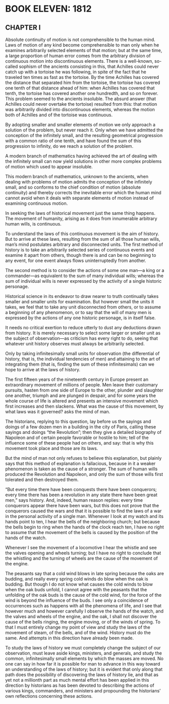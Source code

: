 # BOOK ELEVEN: 1812





## CHAPTER I

Absolute continuity of motion is not comprehensible to the human mind.
Laws of motion of any kind become comprehensible to man only when he
examines arbitrarily selected elements of that motion; but at the
same time, a large proportion of human error comes from the arbitrary
division of continuous motion into discontinuous elements. There is a
well-known, so-called sophism of the ancients consisting in this, that
Achilles could never catch up with a tortoise he was following, in spite
of the fact that he traveled ten times as fast as the tortoise. By
the time Achilles has covered the distance that separated him from the
tortoise, the tortoise has covered one tenth of that distance ahead
of him: when Achilles has covered that tenth, the tortoise has covered
another one hundredth, and so on forever. This problem seemed to
the ancients insoluble. The absurd answer (that Achilles could never
overtake the tortoise) resulted from this: that motion was arbitrarily
divided into discontinuous elements, whereas the motion both of Achilles
and of the tortoise was continuous.

By adopting smaller and smaller elements of motion we only approach a
solution of the problem, but never reach it. Only when we have admitted
the conception of the infinitely small, and the resulting geometrical
progression with a common ratio of one tenth, and have found the sum of
this progression to infinity, do we reach a solution of the problem.

A modern branch of mathematics having achieved the art of dealing with
the infinitely small can now yield solutions in other more complex
problems of motion which used to appear insoluble.

This modern branch of mathematics, unknown to the ancients, when dealing
with problems of motion admits the conception of the infinitely small,
and so conforms to the chief condition of motion (absolute continuity)
and thereby corrects the inevitable error which the human mind cannot
avoid when it deals with separate elements of motion instead of
examining continuous motion.

In seeking the laws of historical movement just the same thing happens.
The movement of humanity, arising as it does from innumerable arbitrary
human wills, is continuous.

To understand the laws of this continuous movement is the aim of
history. But to arrive at these laws, resulting from the sum of all
those human wills, man’s mind postulates arbitrary and disconnected
units. The first method of history is to take an arbitrarily selected
series of continuous events and examine it apart from others, though
there is and can be no beginning to any event, for one event always
flows uninterruptedly from another.

The second method is to consider the actions of some one man—a king or a
commander—as equivalent to the sum of many individual wills; whereas the
sum of individual wills is never expressed by the activity of a single
historic personage.

Historical science in its endeavor to draw nearer to truth continually
takes smaller and smaller units for examination. But however small the
units it takes, we feel that to take any unit disconnected from others,
or to assume a beginning of any phenomenon, or to say that the will of
many men is expressed by the actions of any one historic personage, is
in itself false.

It needs no critical exertion to reduce utterly to dust any deductions
drawn from history. It is merely necessary to select some larger or
smaller unit as the subject of observation—as criticism has every
right to do, seeing that whatever unit history observes must always be
arbitrarily selected.

Only by taking infinitesimally small units for observation (the
differential of history, that is, the individual tendencies of men) and
attaining to the art of integrating them (that is, finding the sum of
these infinitesimals) can we hope to arrive at the laws of history.

The first fifteen years of the nineteenth century in Europe present an
extraordinary movement of millions of people. Men leave their customary
pursuits, hasten from one side of Europe to the other, plunder and
slaughter one another, triumph and are plunged in despair, and for some
years the whole course of life is altered and presents an intensive
movement which first increases and then slackens. What was the cause of
this movement, by what laws was it governed? asks the mind of man.

The historians, replying to this question, lay before us the sayings and
doings of a few dozen men in a building in the city of Paris, calling
these sayings and doings “the Revolution”; then they give a detailed
biography of Napoleon and of certain people favorable or hostile to him;
tell of the influence some of these people had on others, and say: that
is why this movement took place and those are its laws.

But the mind of man not only refuses to believe this explanation, but
plainly says that this method of explanation is fallacious, because in
it a weaker phenomenon is taken as the cause of a stronger. The sum of
human wills produced the Revolution and Napoleon, and only the sum of
those wills first tolerated and then destroyed them.

“But every time there have been conquests there have been conquerors;
every time there has been a revolution in any state there have been
great men,” says history. And, indeed, human reason replies: every time
conquerors appear there have been wars, but this does not prove that the
conquerors caused the wars and that it is possible to find the laws of
a war in the personal activity of a single man. Whenever I look at my
watch and its hands point to ten, I hear the bells of the neighboring
church; but because the bells begin to ring when the hands of the clock
reach ten, I have no right to assume that the movement of the bells is
caused by the position of the hands of the watch.

Whenever I see the movement of a locomotive I hear the whistle and see
the valves opening and wheels turning; but I have no right to conclude
that the whistling and the turning of wheels are the cause of the
movement of the engine.

The peasants say that a cold wind blows in late spring because the oaks
are budding, and really every spring cold winds do blow when the oak
is budding. But though I do not know what causes the cold winds to blow
when the oak buds unfold, I cannot agree with the peasants that the
unfolding of the oak buds is the cause of the cold wind, for the
force of the wind is beyond the influence of the buds. I see only a
coincidence of occurrences such as happens with all the phenomena of
life, and I see that however much and however carefully I observe the
hands of the watch, and the valves and wheels of the engine, and the
oak, I shall not discover the cause of the bells ringing, the engine
moving, or of the winds of spring. To that I must entirely change my
point of view and study the laws of the movement of steam, of the
bells, and of the wind. History must do the same. And attempts in this
direction have already been made.

To study the laws of history we must completely change the subject of
our observation, must leave aside kings, ministers, and generals, and
study the common, infinitesimally small elements by which the masses are
moved. No one can say in how far it is possible for man to advance
in this way toward an understanding of the laws of history; but it is
evident that only along that path does the possibility of discovering
the laws of history lie, and that as yet not a millionth part as much
mental effort has been applied in this direction by historians as has
been devoted to describing the actions of various kings, commanders,
and ministers and propounding the historians’ own reflections concerning
these actions.





